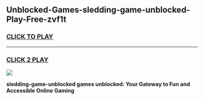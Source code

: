 
## Unblocked-Games-sledding-game-unblocked-Play-Free-zvf1t
<h3>
<a href="https://premium76.site?title=sledding-game-unblocked&ref=18A1">CLICK TO PLAY</a></h3>
<hr>

<h3>
<a href="https://premium76.site?title=sledding-game-unblocked&ref=18A1">CLICK 2 PLAY</a>
  
</h3>

<a href="https://premium76.site?title=sledding-game-unblocked&ref=18A1"><img src="https://clearcache.store/games.png"></a>


**sledding-game-unblocked games unblocked: Your Gateway to Fun and Accessible Online Gaming**
